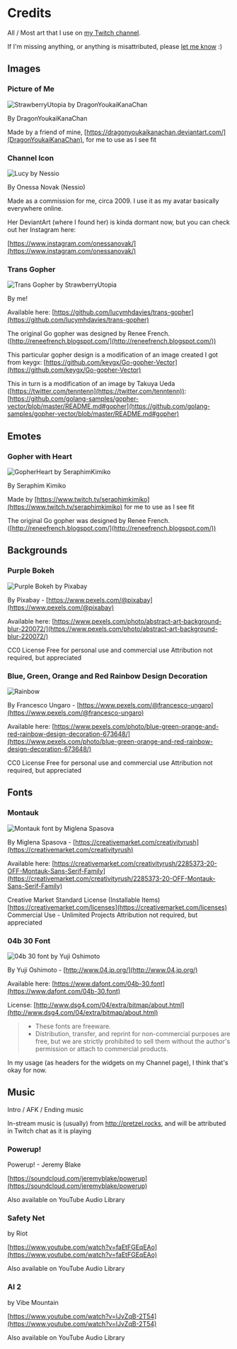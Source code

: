 # Credits

All / Most art that I use on [my Twitch channel](https://www.twitch.tv/strawberryutopia/).

If I'm missing anything, or anything is misattributed, please [let me know](https://github.com/strawberryutopia/twitch-credits/issues) :)

## Images

### Picture of Me

![StrawberryUtopia by DragonYoukaiKanaChan](images/Lucy-Commish.recolor.png)

By DragonYoukaiKanaChan

Made by a friend of mine, [https://dragonyoukaikanachan.deviantart.com/](DragonYoukaiKanaChan), for me to use as I see fit

### Channel Icon

![Lucy by Nessio](images/lucy_nessio.jpg)

By Onessa Novak (Nessio)

Made as a commission for me, circa 2009. I use it as my avatar basically everywhere online.

Her DeviantArt (where I found her) is kinda dormant now, but you can check out her Instagram here:

[https://www.instagram.com/onessanovak/](https://www.instagram.com/onessanovak/) 

### Trans Gopher

![Trans Gopher by StrawberryUtopia](images/trans-gopher-diagonal-curve.png)

By me!

Available here: [https://github.com/lucymhdavies/trans-gopher](https://github.com/lucymhdavies/trans-gopher)

The original Go gopher was designed by Renee French. ([http://reneefrench.blogspot.com/](http://reneefrench.blogspot.com/))

This particular gopher design is a modification of an image created I got from keygx:
[https://github.com/keygx/Go-gopher-Vector](https://github.com/keygx/Go-gopher-Vector)

This in turn is a modification of an image by Takuya Ueda ([https://twitter.com/tenntenn](https://twitter.com/tenntenn)):
[https://github.com/golang-samples/gopher-vector/blob/master/README.md#gopher](https://github.com/golang-samples/gopher-vector/blob/master/README.md#gopher)


## Emotes

### Gopher with Heart

![GopherHeart by SeraphimKimiko](images/gopherHeart.png)

By Seraphim Kimiko

Made by [https://www.twitch.tv/seraphimkimiko](https://www.twitch.tv/seraphimkimiko) for me to use as I see fit

The original Go gopher was designed by Renee French. ([http://reneefrench.blogspot.com/](http://reneefrench.blogspot.com/))

## Backgrounds

### Purple Bokeh

![Purple Bokeh by Pixabay](images/abstract-art-background-220072.jpg)

By Pixabay - [https://www.pexels.com/@pixabay](https://www.pexels.com/@pixabay)

Available here: [https://www.pexels.com/photo/abstract-art-background-blur-220072/](https://www.pexels.com/photo/abstract-art-background-blur-220072/)

CC0 License
Free for personal use and commercial use
Attribution not required, but appreciated

### Blue, Green, Orange and Red Rainbow Design Decoration

![Rainbow](images/abstract-art-artistic-673648.jpg)

By Francesco Ungaro - [https://www.pexels.com/@francesco-ungaro](https://www.pexels.com/@francesco-ungaro)

Available here: [https://www.pexels.com/photo/blue-green-orange-and-red-rainbow-design-decoration-673648/](https://www.pexels.com/photo/blue-green-orange-and-red-rainbow-design-decoration-673648/)

CC0 License
Free for personal use and commercial use
Attribution not required, but appreciated

## Fonts

### Montauk

![Montauk font by Miglena Spasova](images/Montauk.png)

By Miglena Spasova - [https://creativemarket.com/creativityrush](https://creativemarket.com/creativityrush)


Available here: [https://creativemarket.com/creativityrush/2285373-20-OFF-Montauk-Sans-Serif-Family](https://creativemarket.com/creativityrush/2285373-20-OFF-Montauk-Sans-Serif-Family)

Creative Market Standard License (Installable Items)
[https://creativemarket.com/licenses](https://creativemarket.com/licenses)
Commercial Use - Unlimited Projects
Attribution not required, but appreciated


### 04b 30 Font

![04b 30 font by Yuji Oshimoto](images/04b_30.png)

By Yuji Oshimoto - [http://www.04.jp.org/](http://www.04.jp.org/)

Available here: [https://www.dafont.com/04b-30.font](https://www.dafont.com/04b-30.font)

License:
[http://www.dsg4.com/04/extra/bitmap/about.html](http://www.dsg4.com/04/extra/bitmap/about.html)

> * These fonts are freeware.
> * Distribution, transfer, and reprint for non-commercial purposes are free, but we are strictly prohibited to sell them without the author's permission or attach to commercial products.

In my usage (as headers for the widgets on my Channel page), I think that's okay for now.


## Music

Intro / AFK / Ending music

In-stream music is (usually) from http://pretzel.rocks, and will be attributed in Twitch chat as it is playing

### Powerup!

Powerup! - Jeremy Blake

[https://soundcloud.com/jeremyblake/powerup](https://soundcloud.com/jeremyblake/powerup)

Also available on YouTube Audio Library

### Safety Net
by Riot

[https://www.youtube.com/watch?v=faEtFGEqEAo](https://www.youtube.com/watch?v=faEtFGEqEAo)

Also available on YouTube Audio Library


### AI 2
by Vibe Mountain

[https://www.youtube.com/watch?v=lJvZqB-2T54](https://www.youtube.com/watch?v=lJvZqB-2T54)

Also available on YouTube Audio Library

